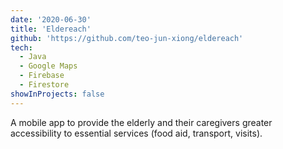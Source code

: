 ```yaml
---
date: '2020-06-30'
title: 'Eldereach'
github: 'https://github.com/teo-jun-xiong/eldereach'
tech:
  - Java
  - Google Maps
  - Firebase
  - Firestore
showInProjects: false
---
```


A mobile app to provide the elderly and their caregivers greater accessibility to essential services (food aid, transport, visits).
